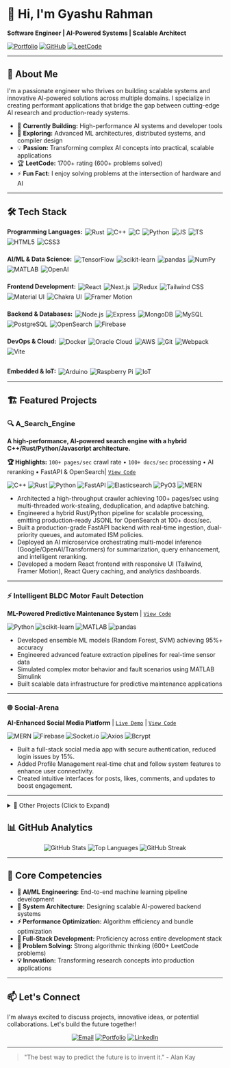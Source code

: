 # 👋 Hi, I'm Gyashu Rahman

**Software Engineer | AI-Powered Systems | Scalable Architect**

[![Portfolio](https://img.shields.io/badge/🌐_Portfolio-000000?style=flat-square&logo=About.me&logoColor=white)](https://gyashu.vercel.app/)
[![GitHub](https://img.shields.io/badge/💻_GitHub-100000?style=flat-square&logo=github&logoColor=white)](https://github.com/notgyashu)
[![LeetCode](https://img.shields.io/badge/⚡_LeetCode-000000?style=flat-square&logo=LeetCode&logoColor=#d16c06)](https://leetcode.com/u/rahmangyashu178/)

---

## 🚀 About Me

I'm a passionate engineer who thrives on building scalable systems and innovative AI-powered solutions across multiple domains. I specialize in creating performant applications that bridge the gap between cutting-edge AI research and production-ready systems.

- 🔭 **Currently Building:** High-performance AI systems and developer tools
- 🌱 **Exploring:** Advanced ML architectures, distributed systems, and compiler design
- 💡 **Passion:** Transforming complex AI concepts into practical, scalable applications
- 🏆 **LeetCode:** 1700+ rating (600+ problems solved)
- ⚡ **Fun Fact:** I enjoy solving problems at the intersection of hardware and AI

---

## 🛠️ Tech Stack

<div style="display: flex; flex-direction: column; gap: 24px;">

  <!-- Programming Languages -->
  <div style="display: flex; align-items: center; gap: 6px; flex-wrap: wrap;">
    <span style="font-weight: bold; line-height: 1;">Programming Languages:</span>
    <img src="https://img.shields.io/badge/Rust-000000?style=flat-square&logo=rust&logoColor=white" alt="Rust" />
    <img src="https://img.shields.io/badge/C++-00599C?style=flat-square&logo=c%2B%2B&logoColor=white" alt="C++" />
    <img src="https://img.shields.io/badge/C-A8B9CC?style=flat-square&logo=c&logoColor=black" alt="C" />
    <img src="https://img.shields.io/badge/Python-3776AB?style=flat-square&logo=python&logoColor=white" alt="Python" />
    <img src="https://img.shields.io/badge/JavaScript-F7DF1E?style=flat-square&logo=javascript&logoColor=black" alt="JS" />
    <img src="https://img.shields.io/badge/TypeScript-3178C6?style=flat-square&logo=typescript&logoColor=white" alt="TS" />
    <img src="https://img.shields.io/badge/HTML5-E34F26?style=flat-square&logo=html5&logoColor=white" alt="HTML5" />
    <img src="https://img.shields.io/badge/CSS3-1572B6?style=flat-square&logo=css3&logoColor=white" alt="CSS3" />
  </div>

  <!-- AI/ML & Data Science -->
  <div style="display: flex; align-items: center; gap: 6px; flex-wrap: wrap;">
    <span style="font-weight: bold; line-height: 1;">AI/ML & Data Science:</span>
    <img src="https://img.shields.io/badge/TensorFlow-FF6F00?style=flat-square&logo=tensorflow&logoColor=white" alt="TensorFlow" />
    <img src="https://img.shields.io/badge/scikit--learn-F7931E?style=flat-square&logo=scikit-learn&logoColor=white" alt="scikit-learn" />
    <img src="https://img.shields.io/badge/pandas-150458?style=flat-square&logo=pandas&logoColor=white" alt="pandas" />
    <img src="https://img.shields.io/badge/NumPy-013243?style=flat-square&logo=numpy&logoColor=white" alt="NumPy" />
    <img src="https://img.shields.io/badge/MATLAB-0076A8?style=flat-square&logo=mathworks&logoColor=white" alt="MATLAB" />
    <img src="https://img.shields.io/badge/OpenAI-412991?style=flat-square&logo=openai&logoColor=white" alt="OpenAI" />
  </div>

  <!-- Frontend Development -->
  <div style="display: flex; align-items: center; gap: 6px; flex-wrap: wrap;">
    <span style="font-weight: bold; line-height: 1;">Frontend Development:</span>
    <img src="https://img.shields.io/badge/React-61DAFB?style=flat-square&logo=react&logoColor=black" alt="React" />
    <img src="https://img.shields.io/badge/Next.js-000000?style=flat-square&logo=next.js&logoColor=white" alt="Next.js" />
    <img src="https://img.shields.io/badge/Redux-764ABC?style=flat-square&logo=redux&logoColor=white" alt="Redux" />
    <img src="https://img.shields.io/badge/Tailwind_CSS-38B2AC?style=flat-square&logo=tailwind-css&logoColor=white" alt="Tailwind CSS" />
    <img src="https://img.shields.io/badge/Material_UI-0081CB?style=flat-square&logo=mui&logoColor=white" alt="Material UI" />
    <img src="https://img.shields.io/badge/Chakra_UI-319795?style=flat-square&logo=chakraui&logoColor=white" alt="Chakra UI" />
    <img src="https://img.shields.io/badge/Framer_Motion-0055FF?style=flat-square&logo=framer&logoColor=white" alt="Framer Motion" />
  </div>

  <!-- Backend & Databases -->
  <div style="display: flex; align-items: center; gap: 6px; flex-wrap: wrap;">
    <span style="font-weight: bold; line-height: 1;">Backend & Databases:</span>
    <img src="https://img.shields.io/badge/Node.js-339933?style=flat-square&logo=node.js&logoColor=white" alt="Node.js" />
    <img src="https://img.shields.io/badge/Express-000000?style=flat-square&logo=express&logoColor=white" alt="Express" />
    <img src="https://img.shields.io/badge/MongoDB-47A248?style=flat-square&logo=mongodb&logoColor=white" alt="MongoDB" />
    <img src="https://img.shields.io/badge/MySQL-4479A1?style=flat-square&logo=mysql&logoColor=white" alt="MySQL" />
    <img src="https://img.shields.io/badge/PostgreSQL-4169E1?style=flat-square&logo=postgresql&logoColor=white" alt="PostgreSQL" />
    <img src="https://img.shields.io/badge/OpenSearch-005EB8?style=flat-square&logo=opensearch&logoColor=white" alt="OpenSearch" />
    <img src="https://img.shields.io/badge/Firebase-FFCA28?style=flat-square&logo=firebase&logoColor=black" alt="Firebase" />
  </div>

  <!-- DevOps & Cloud -->
  <div style="display: flex; align-items: center; gap: 6px; flex-wrap: wrap;">
    <span style="font-weight: bold; line-height: 1;">DevOps & Cloud:</span>
    <img src="https://img.shields.io/badge/Docker-2496ED?style=flat-square&logo=docker&logoColor=white" alt="Docker" />
    <img src="https://img.shields.io/badge/Oracle_Cloud-F80000?style=flat-square&logo=oracle&logoColor=white" alt="Oracle Cloud" />
    <img src="https://img.shields.io/badge/AWS-232F3E?style=flat-square&logo=amazon-aws&logoColor=white" alt="AWS" />
    <img src="https://img.shields.io/badge/Git-F05032?style=flat-square&logo=git&logoColor=white" alt="Git" />
    <img src="https://img.shields.io/badge/Webpack-8DD6F9?style=flat-square&logo=webpack&logoColor=black" alt="Webpack" />
    <img src="https://img.shields.io/badge/Vite-646CFF?style=flat-square&logo=vite&logoColor=white" alt="Vite" />
  </div>

  <!-- Other Skills -->
  
  <div style="display: flex; align-items: center; gap: 6px; flex-wrap: wrap; margin-top: 6px;">
    <span style="font-weight: bold; line-height: 1;">Embedded & IoT:</span>
    <img src="https://img.shields.io/badge/Arduino-00979D?style=flat-square&logo=arduino&logoColor=white" alt="Arduino" />
    <img src="https://img.shields.io/badge/Raspberry_Pi-A22846?style=flat-square&logo=raspberry-pi&logoColor=white" alt="Raspberry Pi" />
    <img src="https://img.shields.io/badge/IoT-333333?style=flat-square&logo=iot&logoColor=white" alt="IoT" />
  </div>
</div>



---

## 🏗️ Featured Projects

### 🔍 A_Search_Engine
**A high-performance, AI-powered search engine with a hybrid C++/Rust/Python/Javascript architecture.**  

**🏆 Highlights:** `100+ pages/sec` crawl rate • `100+ docs/sec` processing • AI reranking • FastAPI & OpenSearch| [`View Code`](https://github.com/notgyashu/A_Search_Engine)

![C++](https://img.shields.io/badge/C++-00599C?logo=cplusplus&logoColor=white&style=flat-square)
![Rust](https://img.shields.io/badge/Rust-000000?logo=rust&logoColor=white&style=flat-square)
![Python](https://img.shields.io/badge/Python-3776AB?logo=python&logoColor=white&style=flat-square)
![FastAPI](https://img.shields.io/badge/FastAPI-009688?logo=fastapi&logoColor=white&style=flat-square)
![Elasticsearch](https://img.shields.io/badge/Elasticsearch-005571?logo=elasticsearch&logoColor=white&style=flat-square)
![PyO3](https://img.shields.io/badge/PyO3-000000?logo=rust&logoColor=white&style=flat-square)
![MERN](https://img.shields.io/badge/MERN-4DB33D?style=flat-square&logo=react&logoColor=white)


- Architected a high-throughput crawler achieving 100+ pages/sec using multi-threaded work-stealing, deduplication, and adaptive batching.
- Engineered a hybrid Rust/Python pipeline for scalable processing, emitting production-ready JSONL for OpenSearch at 100+ docs/sec.
- Built a production-grade FastAPI backend with real-time ingestion, dual-priority queues, and automated ISM policies.
- Deployed an AI microservice orchestrating multi-model inference (Google/OpenAI/Transformers) for summarization, query enhancement, and intelligent reranking.
- Developed a modern React frontend with responsive UI (Tailwind, Framer Motion), React Query caching, and analytics dashboards.
---

### ⚡ Intelligent BLDC Motor Fault Detection
**ML-Powered Predictive Maintenance System** | [`View Code`](https://github.com/notgyashu)

![Python](https://img.shields.io/badge/Python-ML_Pipeline-3776AB?style=flat-square)
![scikit-learn](https://img.shields.io/badge/scikit--learn-95%25_Accuracy-F7931E?style=flat-square)
![MATLAB](https://img.shields.io/badge/MATLAB-Simulation-0076A8?style=flat-square)
![pandas](https://img.shields.io/badge/pandas-Data_Engineering-150458?style=flat-square)

- Developed ensemble ML models (Random Forest, SVM) achieving 95%+ accuracy
- Engineered advanced feature extraction pipelines for real-time sensor data
- Simulated complex motor behavior and fault scenarios using MATLAB Simulink
- Built scalable data infrastructure for predictive maintenance applications

---

### 🌐 Social-Arena
**AI-Enhanced Social Media Platform** | [`Live Demo`](https://github.com/notgyashu) | [`View Code`](https://github.com/notgyashu)

![MERN](https://img.shields.io/badge/MERN-4DB33D?style=flat-square&logo=react&logoColor=white)
![Firebase](https://img.shields.io/badge/Firebase-Auth-FFCA28?style=flat-square&logo=firebase&logoColor=black)
![Socket.io](https://img.shields.io/badge/Socket.io-Realtime-010101?style=flat-square&logo=socketdotio&logoColor=white)
![Axios](https://img.shields.io/badge/Axios-HTTP-5A29E4?style=flat-square&logo=axios&logoColor=white)
![Bcrypt](https://img.shields.io/badge/Bcrypt-Security-00A86B?style=flat-square&logo=security&logoColor=white)


- Built a full-stack social media app with secure authentication, reduced login issues by 15%. 
- Added Profile Management real-time chat and follow system features to enhance user connectivity. 
- Created intuitive interfaces for posts, likes, comments, and updates to boost engagement. 

---

<details>
<summary>🔧 Other Projects (Click to Expand)</summary>

### 🤖 Chrome-Assistant
**Intelligent AI Browser Companion** | [`View Code`](https://github.com/notgyashu)

![Manifest V3](https://img.shields.io/badge/Manifest-V3-4285F4?style=flat-square&logo=googlechrome&logoColor=white)
![Google GenAI](https://img.shields.io/badge/Google-GenAI-4285F4?style=flat-square&logo=google&logoColor=white)
![TensorFlow.js](https://img.shields.io/badge/TensorFlow.js-DeepLearning-FF6F00?style=flat-square&logo=tensorflow&logoColor=white)
![Webpack 5](https://img.shields.io/badge/Webpack-5-8DD6F9?style=flat-square&logo=webpack&logoColor=black)
![MERN](https://img.shields.io/badge/MERN-4DB33D?style=flat-square&logo=react&logoColor=white)


- Created a Chrome extension for an intelligent in-page AI companion with advanced context management
- Enhanced user interaction by embedding text features, improving usability by 30%.
- Optimized performance with Webpack 5, reducing bundle size by 25% and ensuring real-time responses. 

---

### 🎵 Fingerpad Glove
**AI-Powered Interactive Music System** | [`View Code`](https://github.com/notgyashu)

![C++](https://img.shields.io/badge/C++-Embedded-00599C?style=flat-square)
![Arduino](https://img.shields.io/badge/Arduino-Microcontroller-00979D?style=flat-square)
![Supercollider](https://img.shields.io/badge/Supercollider-Audio_Synthesis-FF6F00?style=flat-square)
![TensorFlow Lite](https://img.shields.io/badge/TFLite-Gesture_Recognition-FF6F00?style=flat-square)

- Developed an interactive musical instrument using a microcontroller, LDRs, and motion sensors. 
- Programmed in C++ and Supercollider to generate tones based on real-time hardware interactions. 
- Designed for user-friendly operation and seamless synchronization with other instruments.

---

</details>

## 📊 GitHub Analytics

<div align="center">

![GitHub Stats](https://github-readme-stats.vercel.app/api?username=notgyashu&show_icons=true&theme=radical&bg_color=0d1117&hide_border=true&include_all_commits=true)
![Top Languages](https://github-readme-stats.vercel.app/api/top-langs/?username=notgyashu&layout=compact&theme=radical&bg_color=0d1117&hide_border=true)
![GitHub Streak](https://github-readme-streak-stats.herokuapp.com/?user=notgyashu&theme=radical&background=0d1117&hide_border=true)

</div>

---

## 🌟 Core Competencies

- **🤖 AI/ML Engineering:** End-to-end machine learning pipeline development
- **🚀 System Architecture:** Designing scalable AI-powered backend systems
- **⚡ Performance Optimization:** Algorithm efficiency and bundle optimization
- **🔧 Full-Stack Development:** Proficiency across entire development stack
- **🧠 Problem Solving:** Strong algorithmic thinking (600+ LeetCode problems)
- **💡 Innovation:** Transforming research concepts into production applications

---

## 📫 Let's Connect

I'm always excited to discuss projects, innovative ideas, or potential collaborations. Let's build the future together!

<div align="center">

[![Email](https://img.shields.io/badge/📧_Email-rahmangyashu178@gmail.com-D14836?style=flat-square&logo=gmail&logoColor=white)](mailto:rahmangyashu178@gmail.com)
[![Portfolio](https://img.shields.io/badge/🌐_Portfolio-gyashu.vercel.app-000000?style=flat-square&logo=About.me&logoColor=white)](https://gyashu.vercel.app/)
[![LinkedIn](https://img.shields.io/badge/💼_LinkedIn-Gyashu_Rahman-0077B5?style=flat-square&logo=linkedin&logoColor=white)](https://linkedin.com/in/gyashu-rahman)

</div>

---

> "The best way to predict the future is to invent it." - Alan Kay
